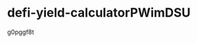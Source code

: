 # defi-yield-calculatorPWimDSU































































g0pggf8t
